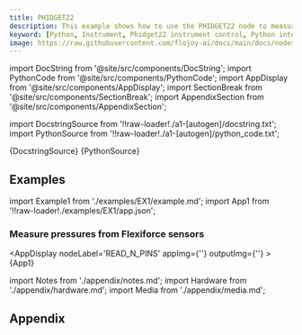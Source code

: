 ```yaml
---
title: PHIDGET22
description: This example shows how to use the PHIDGET22 node to measure pressures from Flexiforce sensors using a Phidget Interface Kit.
keyword: [Python, Instrument, Phidget22 instrument control, Python integration with Phidget, Measurement and analysis, Python-based instrument control, Phidget22 integration techniques, Python-based measurement techniques, Enhance measurements with Python, Streamline Phidget usage, Accurate data analysis, Python control of Phidget22]
image: https://raw.githubusercontent.com/flojoy-ai/docs/main/docs/nodes/INSTRUMENTS/PHIDGET/PHIDGET22/examples/EX1/output.jpeg
---
```


[//]: # (Custom component imports)

import DocString from '@site/src/components/DocString';
import PythonCode from '@site/src/components/PythonCode';
import AppDisplay from '@site/src/components/AppDisplay';
import SectionBreak from '@site/src/components/SectionBreak';
import AppendixSection from '@site/src/components/AppendixSection';

[//]: # (Docstring)

import DocstringSource from '!!raw-loader!./a1-[autogen]/docstring.txt';
import PythonSource from '!!raw-loader!./a1-[autogen]/python_code.txt';

<DocString>{DocstringSource}</DocString>
<PythonCode GLink='IO/INSTRUMENTS/DAQ_BOARDS/PHIDGET/INTERFACEKIT/BASIC/READ_N_PINS/READ_N_PINS.py'>{PythonSource}</PythonCode>

<SectionBreak />

[//]: # (Examples)

## Examples

import Example1 from './examples/EX1/example.md';
import App1 from '!!raw-loader!./examples/EX1/app.json';

### Measure pressures from Flexiforce sensors

<AppDisplay 
    nodeLabel='READ_N_PINS'
    appImg={''}
    outputImg={''}
    >
    {App1}
</AppDisplay>

<Example1 />

<SectionBreak />

[//]: # (Appendix)

import Notes from './appendix/notes.md';
import Hardware from './appendix/hardware.md';
import Media from './appendix/media.md';

## Appendix

<AppendixSection index={0} folderPath='nodes/IO/INSTRUMENTS/DAQ_BOARDS/PHIDGET/INTERFACEKIT/BASIC/READ_N_PINS/appendix/'><Notes /></AppendixSection>
<AppendixSection index={1} folderPath='nodes/IO/INSTRUMENTS/DAQ_BOARDS/PHIDGET/INTERFACEKIT/BASIC/READ_N_PINS/appendix/'><Hardware /></AppendixSection>
<AppendixSection index={2} folderPath='nodes/IO/INSTRUMENTS/DAQ_BOARDS/PHIDGET/INTERFACEKIT/BASIC/READ_N_PINS/appendix/'><Media /></AppendixSection>

<!--Add Button here-->